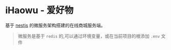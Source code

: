 # iHaowu - 爱好物

基于 [nestjs][nestjs] 的微服务架构搭建的在线商城服务端。

> 微服务是基于 `redis` 的,可以通过环境变量，或在当前项目的根添加 `.env` 文件

[nestjs]: https://nestjs.com/

